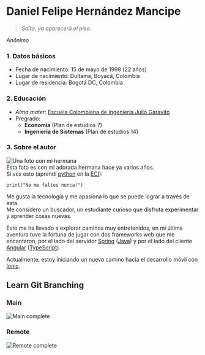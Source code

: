 # Daniel Felipe Hernández Mancipe

> *Salta, ya aparecerá el piso.*

*Anónimo*

### 1. Datos básicos
- Fecha de nacimiento: 15 de mayo de 1998 (22 años)
- Lugar de nacimiento: Duitama, Boyacá, Colombia
- Lugar de residencia: Bogotá DC, Colombia

### 2. Educación
- *Alma mater*: [Escuela Colombiana de Ingeniería Julio Garavito][eci]
- Pregrado:
	* **Economía** (Plan de estudios 7)
	* **Ingeniería de Sistemas** (Plan de estudios 14)

### 3. Sobre el autor
![Una foto con mi hermana][img]\
Esta foto es con mi adorada hermana hace ya varios años.\
Si ves esto (aprendí [python][0] en la [ECI][eci]):
```
print("No me faltes nunca!")
```

Me gusta la tecnología y me apasiona lo que se puede lograr a través de esta.\
Me considero un buscador, un estudiante curioso que disfruta experimentar y aprender cosas nuevas.

Esto me ha llevado a explorar caminos muy entretenidos, en mi última aventura tuve la fortuna de
jugar con dos frameworks web que me encantaron, por el lado del servidor [Spring][1] ([Java][1.1]) y por el 
lado del cliente [Angular][2] ([TypeScript][2.1]).

Actualmente, estoy iniciando un nuevo camino hacia el desarrollo móvil con [Ionic][3].

## Learn Git Branching
### Main
![Main complete][main]

### Remote
![Remote complete][remote]

[eci]: https://www.escuelaing.edu.co/es/ "Escuela Colombiana de Ingeniería Julio Garavito"
[0]: https://www.python.org/
[1]: https://spring.io/
[1.1]: https://www.java.com/es/
[2]: https://angular.io/
[2.1]: https://www.typescriptlang.org/
[3]: https://ionicframework.com/
[img]: https://avatars1.githubusercontent.com/u/46784330?s=400&u=3eaef59a9df7bd7de66792028f30891c87b9ae76&v=4
[main]: https://raw.githubusercontent.com/Daniel19902/CVDS/master/Daniel%20Hern%C3%A1ndez/img/Captura%20de%20pantalla_2020-08-12_23-36-27.png
[remote]: https://raw.githubusercontent.com/Daniel19902/CVDS/master/Daniel%20Hern%C3%A1ndez/img/Captura%20de%20pantalla_2020-08-13_01-13-48.png
